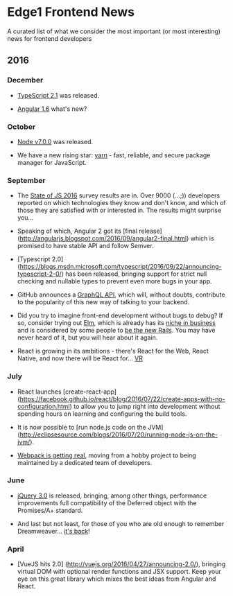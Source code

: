 # Edge1 Frontend News
A curated list of what we consider the most important (or most interesting) news for frontend developers

## 2016

### December

- [TypeScript 2.1](https://blogs.msdn.microsoft.com/typescript/2016/12/07/announcing-typescript-2-1) was released.

- [Angular 1.6](https://toddmotto.com/angular-1-6-is-here) what's new?

### October

- [Node v7.0.0](https://nodejs.org/en/blog/release/v7.0.0/) was released.

- We have a new rising star: [yarn](https://github.com/yarnpkg/yarn) - fast, reliable, and secure package manager for JavaScript.

### September

- The [State of JS 2016](http://stateofjs.com/) survey results are in. Over 9000 (...;)) developers reported on which technologies they know and don't know, and which of those they are satisfied with or interested in. The results might surprise you...

- Speaking of which, Angular 2 got its [final release] (http://angularjs.blogspot.com/2016/09/angular2-final.html) which is promised to have stable API and follow Semver.

- [Typescript 2.0] (https://blogs.msdn.microsoft.com/typescript/2016/09/22/announcing-typescript-2-0/) has been released, bringing support for strict null checking and nullable types to prevent even more bugs in your app.

- GitHub announces a [GraphQL API](http://githubengineering.com/the-github-graphql-api/), which will, without doubts, contribute to the popularity of this new way of talking to your backend.

- Did you try to imagine front-end development without bugs to debug? If so, consider trying out [Elm](http://elm-lang.org/), which is already has its [niche in business](http://futurice.com/blog/elm-in-the-real-world) and is considered by some people to [be the new Rails](http://gilesbowkett.blogspot.com/2016/09/elm-is-new-rails.html). You may have never heard of it, but you will hear about it again.

- React is growing in its ambitions - there's React for the Web, React Native, and now there will be React for... [VR](https://twitter.com/reactjs/status/784088700460204032)

### July

- React launches [create-react-app] 
(https://facebook.github.io/react/blog/2016/07/22/create-apps-with-no-configuration.html)
to allow you to jump right into development without spending hours on learning and configuring the build tools.

- It is now possible to [run node.js code on the JVM] (http://eclipsesource.com/blogs/2016/07/20/running-node-js-on-the-jvm/).

- [Webpack is getting real](https://medium.com/webpack/webpack-its-getting-real-92c60fca1db1#.xwzkg8h75), moving from a hobby project to being maintained by a dedicated team of developers.

### June

- [jQuery 3.0](https://blog.jquery.com/2016/06/09/jquery-3-0-final-released/) is released, bringing, among other things, performance improvements full compatibility of the Deferred object with the Promises/A+ standard.

- And last but not least, for those of you who are old enough to remember Dreamweaver... [it's back](https://medium.com/@helloanselm/dreamweaver-is-back-for-us-coders-2a1be75ae595#.kqaqw115o)!

### April

- [VueJS hits 2.0] (http://vuejs.org/2016/04/27/announcing-2.0/), bringing virtual DOM with optional render functions and JSX support. Keep your eye on this great library which mixes the best ideas from Angular and React.
